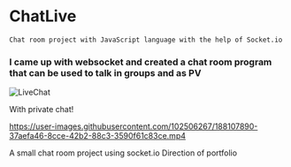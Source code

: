 # ChatLive
`Chat room project with JavaScript language with the help of Socket.io`


### I came up with websocket and created a chat room program that can be used to talk in groups and as PV

![LiveChat](https://user-images.githubusercontent.com/102506267/188106817-f533b3a0-a2aa-4a33-a21e-e55c47a814c4.jpg)

With private chat!

https://user-images.githubusercontent.com/102506267/188107890-37aefa46-8cce-42b2-88c3-3590f61c83ce.mp4



A small chat room project using socket.io
Direction of portfolio
